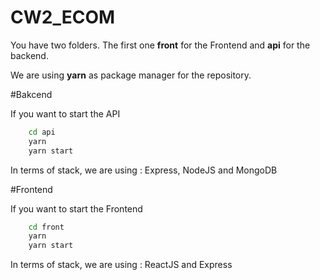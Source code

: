 # CW2_ECOM

You have two folders. The first one **front** for the Frontend and **api** for the backend.

We are using **yarn** as package manager for the repository.

#Bakcend

If you want to start the API

```bash
    cd api
    yarn
    yarn start
```

In terms of stack, we are using : Express, NodeJS and MongoDB

#Frontend

If you want to start the Frontend

```bash
    cd front
    yarn
    yarn start
```

In terms of stack, we are using : ReactJS and Express

